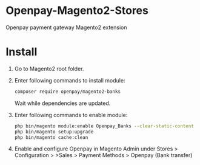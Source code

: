 Openpay-Magento2-Stores
======================

Openpay payment gateway Magento2 extension


Install
=======

1. Go to Magento2 root folder.

2. Enter following commands to install module:

    ```bash    
    composer require openpay/magento2-banks
    ```
   Wait while dependencies are updated.

3. Enter following commands to enable module:

    ```bash
    php bin/magento module:enable Openpay_Banks --clear-static-content
    php bin/magento setup:upgrade
    php bin/magento cache:clean
    ```

4. Enable and configure Openpay in Magento Admin under Stores > Configuration > >Sales > Payment Methods > Openpay (Bank transfer)


